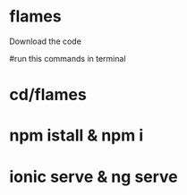 # flames

Download the code 

#run this commands in terminal

# cd/flames
# npm istall & npm i
# ionic serve & ng serve
